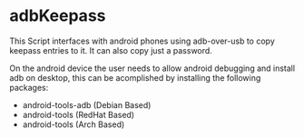 # adbKeepass
This Script interfaces with android phones using adb-over-usb to copy keepass entries to it. It can also copy just a password.

On the android device the user needs to allow android debugging and install adb on desktop, this can be acomplished by installing the following packages:
 * android-tools-adb (Debian Based)
 * android-tools (RedHat Based)
 * android-tools (Arch Based)